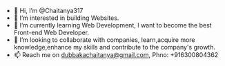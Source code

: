 - 👋 Hi, I’m @Chaitanya317
- 👀 I’m interested in building Websites.
- 🌱 I’m currently learning Web Development, I want to become the best Front-end Web Developer.
- 💞️ I’m looking to collaborate with companies, learn,acquire more knowledge,enhance my skills and contribute to the company's growth.
- 📫 Reach me on dubbakachaitanya@gmail.com, Phno: +916300804362

<!---
Chaitanya317/Chaitanya317 is a ✨ special ✨ repository because its `README.md` (this file) appears on your GitHub profile.
You can click the Preview link to take a look at your changes.
--->
